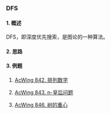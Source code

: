 ### DFS


#### 1. 概述

DFS，即深度优先搜索，是图论的一种算法。

#### 2. 思路



#### 3. 例题

1. [AcWing 842. 排列数字](https://www.acwing.com/problem/content/844/)

2. [AcWing 843. n-皇后问题](https://www.acwing.com/problem/content/845/)

3. [AcWing 846. 树的重心](https://www.acwing.com/problem/content/848/)
